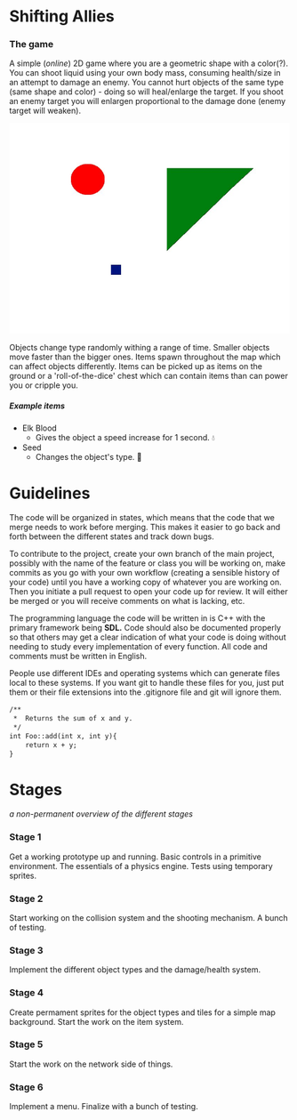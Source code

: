 # Shifting Allies
### The game

A simple (*online*) 2D game where you are a geometric shape with a color(?).
You can shoot liquid using your own body mass, consuming health/size
 in an attempt to damage an enemy. You cannot hurt 
objects of the same type (same shape and color) - doing
so will heal/enlarge the target. If you shoot an enemy target
you will enlargen proportional to the damage done 
(enemy target will weaken).

![*Shifting Allies*](/images/game.jpg)

Objects change type randomly withing a range of time.
Smaller objects move faster than the bigger ones.
Items spawn throughout the map which can affect
objects differently. Items can be picked up as
items on the ground or a 'roll-of-the-dice'
chest which can contain items than can power 
you or cripple you.  

##### Example items
* Elk Blood
	* Gives the object a speed increase for 1 second. :droplet:
* Seed
	* Changes the object's type. :chestnut:

# Guidelines
The code will be organized in states, which means
that the code that we merge needs to work before
merging. This makes it easier to go back and forth
between the different states and track down bugs.

To contribute to the project, create your own branch
of the main project, possibly with the name of
the feature or class you will be working on, 
make commits as you go with your own workflow
(creating a sensible history of your code) until
you have a working copy of whatever you are 
working on. Then you initiate a pull request to open
your code up for review. It will either be merged
or you will receive comments on what is lacking,
etc.

The programming language the code will be written in
is C++ with the primary framework being **SDL.** Code 
should also be documented properly so that others
may get a clear indication of what your code is doing
without needing to study every implementation of every
function. All code and comments must be written in English.

People use different IDEs and operating systems which can generate files local to these systems. If you want git to handle these files for you, just put them or their file extensions into the .gitignore file and git will ignore them. 

```
/** 
 *  Returns the sum of x and y.
 */
int Foo::add(int x, int y){
	return x + y;
}
```


# Stages
*a non-permanent overview of the different stages* 

###  Stage 1
Get a working prototype up and running. Basic
controls in a primitive environment. The essentials 
of a physics engine. Tests using temporary
sprites. 

### Stage 2
Start working on the collision system and the 
shooting mechanism. A bunch of testing.

### Stage 3
Implement the different object types and the
damage/health system. 

### Stage 4 
Create permament sprites for the object types and
tiles for a simple map background. Start the work
on the item system.

### Stage 5 
Start the work on the network side of things.

### Stage 6
Implement a menu. Finalize with a bunch of testing.






